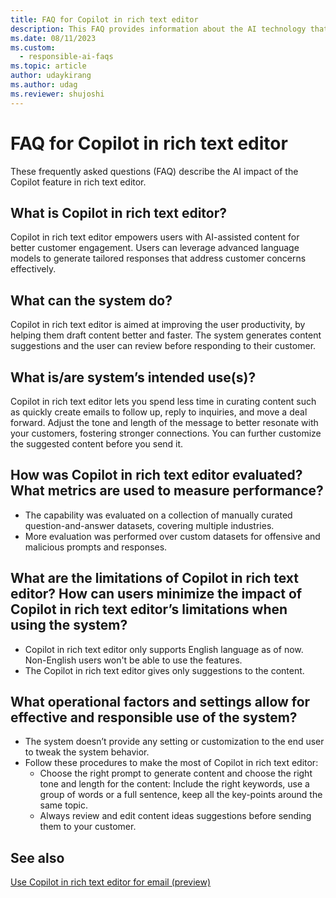```yaml
---
title: FAQ for Copilot in rich text editor
description: This FAQ provides information about the AI technology that's used in Copilot for rich text editor. This FAQ also includes key considerations and details about how AI is used, how it was tested and evaluated, and any specific limitations.
ms.date: 08/11/2023
ms.custom: 
  - responsible-ai-faqs
ms.topic: article
author: udaykirang
ms.author: udag
ms.reviewer: shujoshi
---
```


# FAQ for Copilot in rich text editor

These frequently asked questions (FAQ) describe the AI impact of the Copilot feature in rich text editor.

## What is Copilot in rich text editor?

Copilot in rich text editor empowers users with AI-assisted content for better customer engagement. Users can leverage advanced language models to generate tailored responses that address customer concerns effectively. 

##	What can the system do? 

Copilot in rich text editor is aimed at improving the user productivity, by helping them draft content better and faster. The system generates content suggestions and the user can review before responding to their customer. 

## What is/are system’s intended use(s)?

Copilot in rich text editor lets you spend less time in curating content such as quickly create emails to follow up, reply to inquiries, and move a deal forward. Adjust the tone and length of the message to better resonate with your customers, fostering stronger connections. You can further customize the suggested content before you send it. 

##	How was Copilot in rich text editor evaluated? What metrics are used to measure performance?

-	The capability was evaluated on a collection of manually curated question-and-answer datasets, covering multiple industries.
-	More evaluation was performed over custom datasets for offensive and malicious prompts and responses.

##	What are the limitations of Copilot in rich text editor? How can users minimize the impact of Copilot in rich text editor’s limitations when using the system?

-	Copilot in rich text editor only supports English language as of now. Non-English users won't be able to use the features.
-	The Copilot in rich text editor gives only suggestions to the content. 

##	What operational factors and settings allow for effective and responsible use of the system?

- The system doesn’t provide any setting or customization to the end user to tweak the system behavior.
- Follow these procedures to make the most of Copilot in rich text editor:
    -	Choose the right prompt to generate content and choose the right tone and length for the content: Include the right keywords, use a group of words or a full sentence, keep all the key-points around the same topic.
    -	Always review and edit content ideas suggestions before sending them to your customer.

## See also

[Use Copilot in rich text editor for email (preview)](../model-driven-apps/use-copilot-email-assist.md)  
